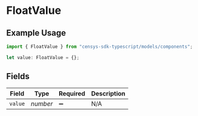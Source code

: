 # FloatValue

## Example Usage

```typescript
import { FloatValue } from "censys-sdk-typescript/models/components";

let value: FloatValue = {};
```

## Fields

| Field              | Type               | Required           | Description        |
| ------------------ | ------------------ | ------------------ | ------------------ |
| `value`            | *number*           | :heavy_minus_sign: | N/A                |
